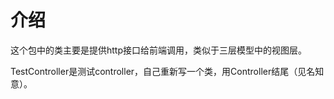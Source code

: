 # 介绍

这个包中的类主要是提供http接口给前端调用，类似于三层模型中的视图层。

TestController是测试controller，自己重新写一个类，用Controller结尾（见名知意）。

